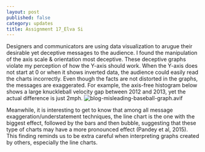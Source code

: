 ```yaml
---
layout: post
published: false
category: updates
title: Assignment 17_Elva Si
---
```

Designers and communicators are using data visualization to arugue their desirable yet deceptive messages to the audience. I found the manipulation of the axis scale & orientation most deceptive. These deceptive graphs violate my perception of how the Y-axis should work. When the Y-axis does not start at 0 or when it shows inverted data, the audience could easily read the charts incorrectly. Even though the facts are not distorted in the graphs, the messages are exaggerated. For example, the axis-free histogram below shows a large knuckleball velocity gap between 2012 and 2013, yet the actual difference is just 2mph.
![blog-misleading-baseball-graph.avif]({{site.baseurl}}/assets/blog-misleading-baseball-graph.avif)

Meanwhile, it is interesting to get to know that among all message exaggeration/understatement techniques, the line chart is the one with the biggest effect, followed by the bars and then bubble, suggesting that these type of charts may have a more pronounced effect (Pandey et al, 2015). This finding reminds us to be extra careful when interpreting graphs created by others, especially the line charts. 
